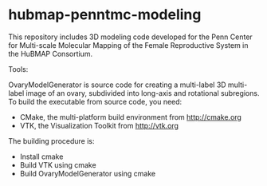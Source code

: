 # hubmap-penntmc-modeling

This repository includes 3D modeling code developed for the Penn Center for Multi-scale Molecular Mapping of the Female Reproductive System in the HuBMAP Consortium.

Tools:

OvaryModelGenerator is source code for creating a multi-label 3D multi-label image of an ovary, subdivided into long-axis and rotational subregions. 
To build the executable from source code, you need:
- CMake, the multi-platform build environment from http://cmake.org
- VTK, the Visualization Toolkit from http://vtk.org

The building procedure is:
- Install cmake
- Build VTK using cmake
- Build OvaryModelGenerator using cmake
